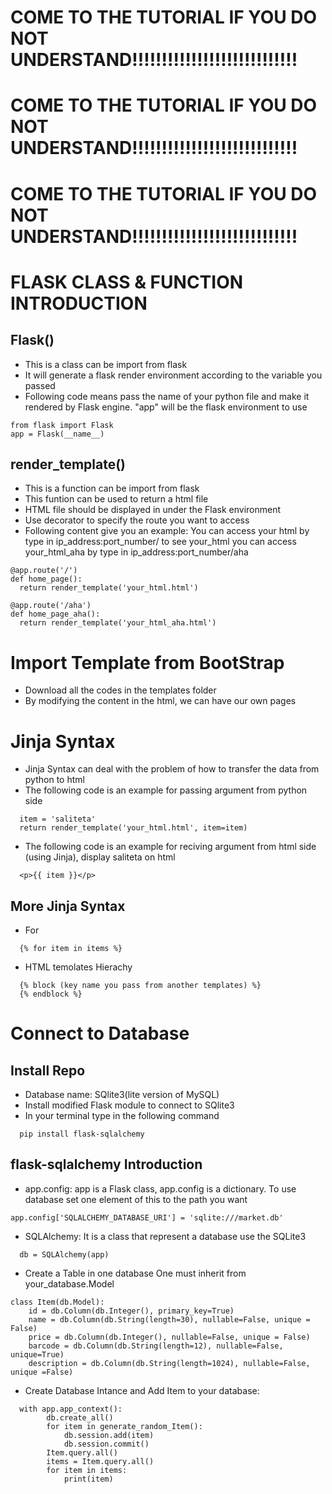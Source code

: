 # COME TO THE TUTORIAL IF YOU DO NOT UNDERSTAND!!!!!!!!!!!!!!!!!!!!!!!!!!!!
# COME TO THE TUTORIAL IF YOU DO NOT UNDERSTAND!!!!!!!!!!!!!!!!!!!!!!!!!!!!
# COME TO THE TUTORIAL IF YOU DO NOT UNDERSTAND!!!!!!!!!!!!!!!!!!!!!!!!!!!!


# FLASK CLASS & FUNCTION INTRODUCTION

## Flask()
- This is a class can be import from flask
- It will generate a flask render environment according to the variable you passed
- Following code means pass the name of your python file and make it rendered by Flask engine. "app" will be the flask environment to use
```
from flask import Flask
app = Flask(__name__)
```

## render_template()
- This is a function can be import from flask
- This funtion can be used to return a html file
- HTML file should be displayed in under the Flask environment
- Use decorator to specify the route you want to access
- Following content give you an example: You can access your html by type in ip_address:port_number/ to see your_html you can access your_html_aha by type in ip_address:port_number/aha
```
@app.route('/')
def home_page():
  return render_template('your_html.html')

@app.route('/aha')
def home_page_aha():
  return render_template('your_html_aha.html')
```





# Import Template from BootStrap
- Download all the codes in the templates folder
- By modifying the content in the html, we can have our own pages


# Jinja Syntax
- Jinja Syntax can deal with the problem of how to transfer the data from python to html
- The following code is an example for passing argument from python side
```
  item = 'saliteta'
  return render_template('your_html.html', item=item)
```
- The following code is an example for reciving argument from html side (using Jinja), display saliteta on html
```
  <p>{{ item }}</p>
```

## More Jinja Syntax
- For
```
  {% for item in items %}
```
- HTML temolates Hierachy
```
  {% block (key name you pass from another templates) %}
  {% endblock %}
```  

# Connect to Database
## Install Repo
- Database name: SQlite3(lite version of MySQL)
- Install modified Flask module to connect to SQlite3
- In your terminal type in the following command
```
  pip install flask-sqlalchemy
```

## flask-sqlalchemy Introduction
- app.config:
app is a Flask class, app.config is a dictionary. To use database set one element of this to the path you want

```
app.config['SQLALCHEMY_DATABASE_URI'] = 'sqlite:///market.db'
```

- SQLAlchemy:
It is a class that represent a database use the SQLite3
```
  db = SQLAlchemy(app)
```


- Create a Table in one database
One must inherit from your_database.Model
```
class Item(db.Model):
    id = db.Column(db.Integer(), primary_key=True)
    name = db.Column(db.String(length=30), nullable=False, unique = False)
    price = db.Column(db.Integer(), nullable=False, unique = False)
    barcode = db.Column(db.String(length=12), nullable=False, unique=True)
    description = db.Column(db.String(length=1024), nullable=False, unique =False)
```

- Create Database Intance and Add Item to your database:
```
  with app.app_context():
        db.create_all()
        for item in generate_random_Item():
            db.session.add(item)
            db.session.commit()
        Item.query.all()
        items = Item.query.all()
        for item in items:
            print(item)
```


 
